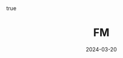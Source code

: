 ---
order: 9
title: FM
date: 2024-03-20
categories: [AI & Data Mining, Recommender System]
tags: [Paper Review, Data Mining, RecSys, Collaborative Filtering, Latent Factor Model]
math: true
description: >-
    <ul type="square">
    <li><strong>Title</strong>: <a href="https://ieeexplore.ieee.org/abstract/document/5694074?casa_token=PxTxcXYbSBEAAAAA:94LVL0iDWaWBXagioWFO-JagI4rp2mGkpcl-agJtPsKwhs7WhMS-f5mitp-OrI5z8M2bcAUrzLBR"><em>Factorization Machines</em></a></li>
    <li><strong>Author</strong>: <em>Rendle</em></li>
    <li><strong>Publisher</strong>: <em>ICDM</em></li>
    <li><strong>Published</strong>: <em>2010</em></li>
    </ul>
image:
    path: /_post_refer_img/RecommenderSystem/Thumbnail.jpg
---